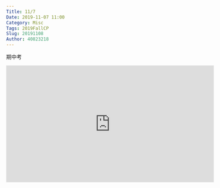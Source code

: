 ```yaml
---
Title: 11/7
Date: 2019-11-07 11:00
Category: Misc
Tags: 2019FallCP
Slug: 20191108
Author: 40823218
---
```


期中考

<!-- PELICAN_END_SUMMARY -->

<iframe width="560" height="315" src="https://www.youtube.com/embed/-t9iUkMQAGw" frameborder="0" allow="accelerometer; autoplay; encrypted-media; gyroscope; picture-in-picture" allowfullscreen></iframe>
